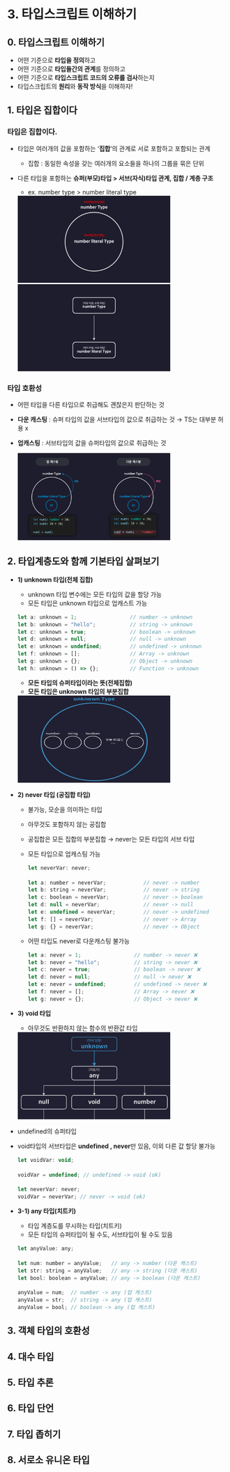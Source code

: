 # 3. 타입스크립트 이해하기

## 0. 타입스크립트 이해하기
- 어떤 기준으로 **타입을 정의**하고
- 어떤 기준으로 **타입들간의 관계**를 정의하고
- 어떤 기준으로 **타입스크립트 코드의 오류를 검사**하는지
- 타입스크립트의 **원리**와 **동작 방식**을 이해하자!

## 1. 타입은 집합이다
### 타입은 집합이다.
- 타입은 여러개의 값을 포함하는 ‘**집합**’의 관계로 서로 포함하고 포함되는 관계
    - 집합 : 동일한 속성을 갖는 여러개의 요소들을 하나의 그룹을 묶은 단위

- 다른 타입을 포함하는 **슈퍼(부모)타입 > 서브(자식)타입 관계, 집합 / 계층 구조**
    - ex. number type > number literal type
    <img src="image-1.png" width="350px" height="200px" alt="집합" />
    <img src="image.png" width="350px" height="200px" alt="타입계층구조" />
### 타입 호환성
- 어떤 타입을 다른 타입으로 취급해도 괜찮은지 판단하는 것
- **다운 캐스팅** : 슈퍼 타입의 값을 서브타입의 값으로 취급하는 것 → TS는 대부분 허용 x
- **업캐스팅** : 서브타입의 값을 슈퍼타입의 값으로 취급하는 것

    <img src="image-2.png" width="350px" height="200px" alt="다운/업캐스팅" />

## 2. 타입계층도와 함께 기본타입 살펴보기
- **1) unknown 타입(전체 집합)**
    - unknown 타입 변수에는 모든 타입의 값을 할당 가능
    - 모든 타입은 unknown 타입으로 업캐스트 가능
    
    ```javascript
    let a: unknown = 1;                 // number -> unknown
    let b: unknown = "hello";           // string -> unknown
    let c: unknown = true;              // boolean -> unknown
    let d: unknown = null;              // null -> unknown
    let e: unknown = undefined;         // undefined -> unknown
    let f: unknown = [];                // Array -> unknown
    let g: unknown = {};                // Object -> unknown
    let h: unknown = () => {};          // Function -> unknown
    ```
    
    - **모든 타입의 슈퍼타입이라는 뜻(전체집합)**
    - **모든 타입은 unknown 타입의 부분집합**
    <img src="image-4.png" width="350px" height="200px" alt="unknwon타입" />

    
- **2) never 타입  (공집합 타입)**
    - 불가능, 모순을 의미하는 타입
    - 아무것도 포함하지 않는 공집합
    -   공집합은 모든 집합의 부분집합 → never는 모든 타입의 서브 타입
    - 모든 타입으로 업캐스팅 가능
        
        ```javascript
        let neverVar: never;
        
        let a: number = neverVar;            // never -> number
        let b: string = neverVar;            // never -> string
        let c: boolean = neverVar;           // never -> boolean
        let d: null = neverVar;              // never -> null
        let e: undefined = neverVar;         // never -> undefined
        let f: [] = neverVar;                // never -> Array
        let g: {} = neverVar;                // never -> Object
        ```
        
    - 어떤 타입도 never로 다운캐스팅 불가능
        
        ```javascript
        let a: never = 1;                 // number -> never ❌
        let b: never = "hello";           // string -> never ❌
        let c: never = true;              // boolean -> never ❌
        let d: never = null;              // null -> never ❌
        let e: never = undefined;         // undefined -> never ❌
        let f: never = [];                // Array -> never ❌
        let g: never = {};                // Object -> never ❌
        ```
        
    
- **3) void 타입**
    - 아무것도 반환하지 않는 함수의 반환값 타입
    <img src="image-3.png" width="350px" height="200px" alt="타입계층도" />
- undefined의 슈퍼타입
- void타입의 서브타입은 **undefined , never**만 있음, 이외 다른 값 할당 불가능
    ```javascript
    let voidVar: void;

    voidVar = undefined; // undefined -> void (ok)

    let neverVar: never;
    voidVar = neverVar; // never -> void (ok)

    ```

 - **3-1) any 타입(치트키)**
    - 타입 계층도를 무시하는 타입(치트키)
    - 모든 타입의 슈퍼타입이 될 수도, 서브타입이 될 수도 있음

    ```javascript
    let anyValue: any;

    let num: number = anyValue;   // any -> number (다운 캐스트)
    let str: string = anyValue;   // any -> string (다운 캐스트)
    let bool: boolean = anyValue; // any -> boolean (다운 캐스트)

    anyValue = num;  // number -> any (업 캐스트)
    anyValue = str;  // string -> any (업 캐스트)
    anyValue = bool; // boolean -> any (업 캐스트)
    ```

## 3. 객체 타입의 호환성
## 4. 대수 타입
## 5. 타입 추론
## 6. 타입 단언
## 7. 타입 좁히기
## 8. 서로소 유니온 타입